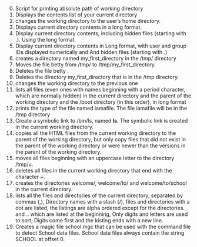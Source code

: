 0. Script for printing absolute path of working directory
1. Displays the contents list of your current directory 
2. changes the working directory to the user’s home directory.
3. Displays current directory contents in a long format. 
4. Display current directory contents, including hidden files (starting with .). Using the long format.
5. Display current directory contents in Long format, with user and group IDs displayed numerically and And hidden files (starting with .)
6. creates a directory named my_first_directory in the /tmp/ directory
7. Moves the file betty from /tmp/ to /tmp/my_first_directory.
8. Deletes the file betty .  
9. Deletes the directory my_first_directory that is in the /tmp directory.
10. changes the working directory to the previous one
11. lists all files (even ones with names beginning with a period character, which are normally hidden) in the current directory and the parent of the working directory and the /boot directory (in this order), in long format
12. prints the type of the file named iamafile. The file iamafile will be in the /tmp directory 
13. Create a symbolic link to /bin/ls, named __ls__. The symbolic link is created in the current working directory. 
14. copies all the HTML files from the current working directory to the parent of the working directory, but only copy files that did not exist in the parent of the working directory or were newer than the versions in the parent of the working directory.
15. moves all files beginning with an uppercase letter to the directory /tmp/u.
16. deletes all files in the current working directory that end with the character ~.
17. creates the directories welcome/, welcome/to/ and welcome/to/school in the current directory.
18. lists all the files and directories of the current directory, separated by commas (,), Directory names with a slash (/), files and directories with a dot are listed, the listings are alpha ordered except for the directories. and .. which are listed at the beginning,
 Only digits and letters are used to sort; Digits come first and the kisting ends with a new line. 
 19. Creates a magic file school.mgc that can be used with the command file to detect School data files. School data files always contain the string SCHOOL at offset 0.
